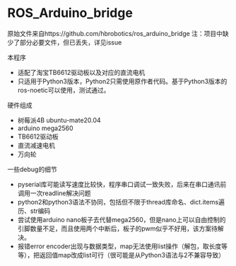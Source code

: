 # ROS_Arduino_bridge
原始文件来自https://github.com/hbrobotics/ros_arduino_bridge
注：项目中缺少了部分必要文件，但已丢失，详见issue

本程序
+ 适配了淘宝TB6612驱动板以及对应的直流电机
+ 只适用于Python3版本，Python2只需使用原作者代码。基于Python3版本的ros-noetic可以使用，测试通过。

硬件组成
+ 树莓派4B ubuntu-mate20.04
+ arduino mega2560
+ TB6612驱动板
+ 直流减速电机
+ 万向轮


一些debug的细节
+ pyserial库可能读写速度比较快，程序串口调试一致失败，后来在串口通讯前调用一次readline解决问题
+ python2和python3语法不协同，包括但不限于thread库命名、dict.items遍历、str编码
+ 尝试使用arduino nano板子去代替mega2560，但是nano上可以自由控制的引脚数量不足，而且使用两个中断后，板子的pwm似乎不好用，该方案待解决。
+ 报错error encoder出现与数据类型，map无法使用list操作（解包，取长度等等），把返回值map改成list可行（很可能是从Python3语法与2不兼容导致）
